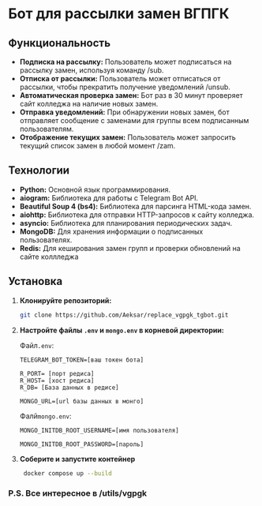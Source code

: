 # Бот для рассылки замен ВГПГК

## Функциональность

*   **Подписка на рассылку:** Пользователь может подписаться на рассылку замен, используя команду /sub.
*   **Отписка от рассылки:** Пользователь может отписаться от рассылки, чтобы прекратить получение уведомлений /unsub.
*   **Автоматическая проверка замен:** Бот раз в 30 минут проверяет сайт колледжа на наличие новых замен.
*   **Отправка уведомлений:** При обнаружении новых замен, бот отправляет сообщение с заменами для группы всем подписанным пользователям.
*   **Отображение текущих замен:** Пользователь может запросить текущий список замен в любой момент /zam.

## Технологии

*   **Python:** Основной язык программирования.
*   **aiogram:** Библиотека для работы с Telegram Bot API.
*   **Beautiful Soup 4 (bs4):** Библиотека для парсинга HTML-кода замен.
*   **aiohttp:** Библиотека для отправки HTTP-запросов к сайту колледжа.
*   **asyncio:** Библиотека для планирования периодических задач.
*   **MongoDB:** Для хранения информации о подписанных пользователях.
*   **Redis:** Для кеширования замен групп и проверки обновлений на сайте коллледжа




## Установка



1.  **Клонируйте репозиторий:**

    ```bash
    git clone https://github.com/Aeksar/replace_vgpgk_tgbot.git
    ```

2.  **Настройте файлы `.env` и  `mongo.env` в корневой директории:**

    Файл`.env`:

    ```
    TELEGRAM_BOT_TOKEN=[ваш токен бота]
    
    R_PORT= [порт редиса]
    R_HOST= [хост редиса]
    R_DB= [База данных в редисе]

    MONGO_URL=[url базы данных в монго]
    ```

    Фалй`mongo.env`:

    ```
    MONGO_INITDB_ROOT_USERNAME=[имя пользователя]
    
    MONGO_INITDB_ROOT_PASSWORD=[пароль]
    ```

3. **Соберите и запустите контейнер**

   ```bash
    docker compose up --build
    ```
    

### P.S. Все интересное в /utils/vgpgk
